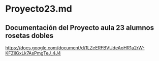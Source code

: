 # Proyecto23.md
Documentación del **Proyecto aula 23 alumnos rosetas dobles**
---
https://docs.google.com/document/d/1LZeERFBVUdeAoHR1a2rW-KFZilGxLk7AsPmgTeJ_4J4

